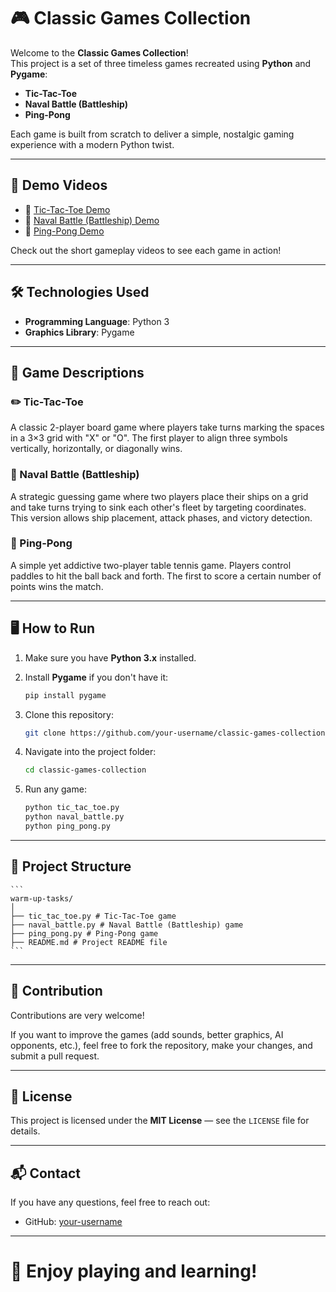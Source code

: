 # 🎮 Classic Games Collection

Welcome to the **Classic Games Collection**!  
This project is a set of three timeless games recreated using **Python** and **Pygame**:

- **Tic-Tac-Toe**
- **Naval Battle (Battleship)**
- **Ping-Pong**

Each game is built from scratch to deliver a simple, nostalgic gaming experience with a modern Python twist.

---

## 🚀 Demo Videos

- 🔹 [Tic-Tac-Toe Demo](https://youtu.be/sYZ_kOQ5SfI)
- 🔹 [Naval Battle (Battleship) Demo](https://youtu.be/OEBhya8El1Y)
- 🔹 [Ping-Pong Demo](https://youtu.be/ot08WqclmDQ)

Check out the short gameplay videos to see each game in action!

---

## 🛠️ Technologies Used

- **Programming Language**: Python 3
- **Graphics Library**: Pygame

---

## 🧩 Game Descriptions

### ✏️ Tic-Tac-Toe
A classic 2-player board game where players take turns marking the spaces in a 3×3 grid with "X" or "O". The first player to align three symbols vertically, horizontally, or diagonally wins.

### 🚢 Naval Battle (Battleship)
A strategic guessing game where two players place their ships on a grid and take turns trying to sink each other's fleet by targeting coordinates. This version allows ship placement, attack phases, and victory detection.

### 🏓 Ping-Pong
A simple yet addictive two-player table tennis game. Players control paddles to hit the ball back and forth. The first to score a certain number of points wins the match.

---

## 🖥️ How to Run

1. Make sure you have **Python 3.x** installed.
2. Install **Pygame** if you don't have it:

    ```bash
    pip install pygame
    ```

3. Clone this repository:

    ```bash
    git clone https://github.com/your-username/classic-games-collection.git
    ```

4. Navigate into the project folder:

    ```bash
    cd classic-games-collection
    ```

5. Run any game:

    ```bash
    python tic_tac_toe.py
    python naval_battle.py
    python ping_pong.py
    ```

---

## 📂 Project Structure

    ```
    warm-up-tasks/ 
    │
    ├── tic_tac_toe.py # Tic-Tac-Toe game 
    ├── naval_battle.py # Naval Battle (Battleship) game 
    ├── ping_pong.py # Ping-Pong game 
    ├── README.md # Project README file
    ```
 
---

## 🤝 Contribution

Contributions are very welcome!

If you want to improve the games (add sounds, better graphics, AI opponents, etc.), feel free to fork the repository, make your changes, and submit a pull request.

---

## 📜 License

This project is licensed under the **MIT License** — see the `LICENSE` file for details.

---

## 📬 Contact

If you have any questions, feel free to reach out:

- GitHub: [your-username](https://github.com/your-username)

---

# 🎉 Enjoy playing and learning!
